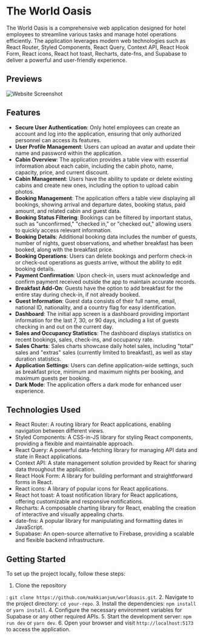 # The World Oasis

The World Oasis is a comprehensive web application designed for hotel employees to streamline various tasks and manage hotel operations efficiently. The application leverages modern web technologies such as React Router, Styled Components, React Query, Context API, React Hook Form, React icons, React hot toast, Recharts, date-fns, and Supabase to deliver a powerful and user-friendly experience.

## Previews

![Website Screenshot](https://worldoasis.vercel.app/app.png)

## Features

- **Secure User Authentication**: Only hotel employees can create an account and log into the application, ensuring that only authorized personnel can access its features.
- **User Profile Management**: Users can upload an avatar and update their name and password within the application.
- **Cabin Overview**: The application provides a table view with essential information about each cabin, including the cabin photo, name, capacity, price, and current discount.
- **Cabin Management**: Users have the ability to update or delete existing cabins and create new ones, including the option to upload cabin photos.
- **Booking Management**: The application offers a table view displaying all bookings, showing arrival and departure dates, booking status, paid amount, and related cabin and guest data.
- **Booking Status Filtering**: Bookings can be filtered by important status, such as "unconfirmed," "checked in," or "checked out," allowing users to quickly access relevant information.
- **Booking Details**: Additional booking data includes the number of guests, number of nights, guest observations, and whether breakfast has been booked, along with the breakfast price.
- **Booking Operations**: Users can delete bookings and perform check-in or check-out operations as guests arrive, without the ability to edit booking details.
- **Payment Confirmation**: Upon check-in, users must acknowledge and confirm payment received outside the app to maintain accurate records.
- **Breakfast Add-On**: Guests have the option to add breakfast for the entire stay during check-in, if not already booked.
- **Guest Information**: Guest data consists of their full name, email, national ID, nationality, and a country flag for easy identification.
- **Dashboard**: The initial app screen is a dashboard providing important information for the last 7, 30, or 90 days, including a list of guests checking in and out on the current day.
- **Sales and Occupancy Statistics**: The dashboard displays statistics on recent bookings, sales, check-ins, and occupancy rate.
- **Sales Charts**: Sales charts showcase daily hotel sales, including "total" sales and "extras" sales (currently limited to breakfast), as well as stay duration statistics.
- **Application Settings**: Users can define application-wide settings, such as breakfast price, minimum and maximum nights per booking, and maximum guests per booking.
- **Dark Mode**: The application offers a dark mode for enhanced user experience.

## Technologies Used

- React Router: A routing library for React applications, enabling navigation between different views.
- Styled Components: A CSS-in-JS library for styling React components, providing a flexible and maintainable approach.
- React Query: A powerful data-fetching library for managing API data and state in React applications.
- Context API: A state management solution provided by React for sharing data throughout the application.
- React Hook Form: A library for building performant and straightforward forms in React.
- React icons: A library of popular icons for React applications.
- React hot toast: A toast notification library for React applications, offering customizable and responsive notifications.
- Recharts: A composable charting library for React, enabling the creation of interactive and visually appealing charts.
- date-fns: A popular library for manipulating and formatting dates in JavaScript.
- Supabase: An open-source alternative to Firebase, providing a scalable and flexible backend infrastructure.

## Getting Started

To set up the project locally, follow these steps:

1. Clone the repository

: `git clone https://github.com/makkianjum/worldoasis.git`. 2. Navigate to the project directory: `cd your-repo`. 3. Install the dependencies: `npm install` or `yarn install`. 4. Configure the necessary environment variables for Supabase or any other required APIs. 5. Start the development server: `npm run dev` or `yarn dev`. 6. Open your browser and visit `http://localhost:5173` to access the application.
